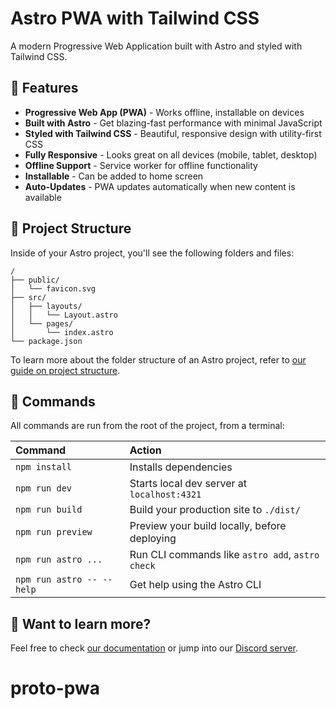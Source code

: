 # Astro PWA with Tailwind CSS

A modern Progressive Web Application built with Astro and styled with Tailwind CSS.

## 🌟 Features

- **Progressive Web App (PWA)** - Works offline, installable on devices
- **Built with Astro** - Get blazing-fast performance with minimal JavaScript
- **Styled with Tailwind CSS** - Beautiful, responsive design with utility-first CSS
- **Fully Responsive** - Looks great on all devices (mobile, tablet, desktop)
- **Offline Support** - Service worker for offline functionality
- **Installable** - Can be added to home screen
- **Auto-Updates** - PWA updates automatically when new content is available

## 🚀 Project Structure

Inside of your Astro project, you'll see the following folders and files:

```text
/
├── public/
│   └── favicon.svg
├── src/
│   ├── layouts/
│   │   └── Layout.astro
│   └── pages/
│       └── index.astro
└── package.json
```

To learn more about the folder structure of an Astro project, refer to [our guide on project structure](https://docs.astro.build/en/basics/project-structure/).

## 🧞 Commands

All commands are run from the root of the project, from a terminal:

| Command                   | Action                                           |
| :------------------------ | :----------------------------------------------- |
| `npm install`             | Installs dependencies                            |
| `npm run dev`             | Starts local dev server at `localhost:4321`      |
| `npm run build`           | Build your production site to `./dist/`          |
| `npm run preview`         | Preview your build locally, before deploying     |
| `npm run astro ...`       | Run CLI commands like `astro add`, `astro check` |
| `npm run astro -- --help` | Get help using the Astro CLI                     |

## 👀 Want to learn more?

Feel free to check [our documentation](https://docs.astro.build) or jump into our [Discord server](https://astro.build/chat).
# proto-pwa
